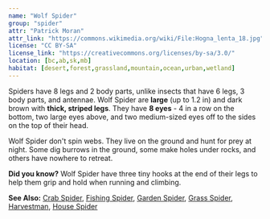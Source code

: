 ```yaml
---
name: "Wolf Spider"
group: "spider"
attr: "Patrick Moran"
attr_link: "https://commons.wikimedia.org/wiki/File:Hogna_lenta_18.jpg"
license: "CC BY-SA"
license_link: "https://creativecommons.org/licenses/by-sa/3.0/"
location: [bc,ab,sk,mb]
habitat: [desert,forest,grassland,mountain,ocean,urban,wetland]
---
```

Spiders have 8 legs and 2 body parts, unlike insects that have 6 legs, 3 body parts, and antennae. Wolf Spider are **large** (up to 1.2 in) and dark brown with **thick, striped legs**. They have **8 eyes** - 4 in a row on the bottom, two large eyes above, and two medium-sized eyes off to the sides on the top of their head.

Wolf Spider don't spin webs. They live on the ground and hunt for prey at night. Some dig burrows in the ground, some make holes under rocks, and others have nowhere to retreat.

**Did you know?** Wolf Spider have three tiny hooks at the end of their legs to help them grip and hold when running and climbing.

<!-- generated, do not edit -->
**See Also:**
[Crab Spider](/insects/crabspid/),
[Fishing Spider](/insects/fishspid/),
[Garden Spider](/insects/gardspid/),
[Grass Spider](/insects/gras_spid/),
[Harvestman](/insects/harvest/),
[House Spider](/insects/houspid/)

